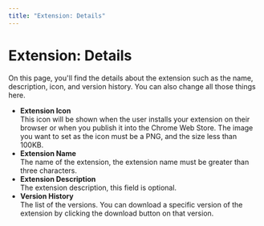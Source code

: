 ```yaml
---
title: "Extension: Details"
---
```


# Extension: Details

On this page, you'll find the details about the extension such as the name, description, icon, and version history. You can also change all those things here.
- **Extension Icon**<br/>
This icon will be shown when the user installs your extension on their browser or when you publish it into the Chrome Web Store.
The image you want to set as the icon must be a PNG, and the size less than 100KB.
- **Extension Name**<br/>
The name of the extension, the extension name must be greater than three characters.
- **Extension Description**<br/>
The extension description, this field is optional.
- **Version History**<br/>
The list of the versions. You can download a specific version of the extension by clicking the download button on that version.